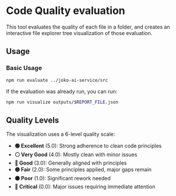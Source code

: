 # Code Quality evaluation

This tool evaluates the quality of each file in a folder, and creates an interactive file explorer tree visualization of those evaluation.

## Usage

### Basic Usage

```sh
npm run evaluate ../joko-ai-service/src
```

If the evaluation was already run, you can run:

```sh
npm run visualize outputs/$REPORT_FILE.json
```

## Quality Levels

The visualization uses a 6-level quality scale:

- **🟢 Excellent** (5.0): Strong adherence to clean code principles
- **⚪ Very Good** (4.0): Mostly clean with minor issues
- **🔵 Good** (3.0): Generally aligned with principles
- **🟡 Fair** (2.0): Some principles applied, major gaps remain
- **🟠 Poor** (1.0): Significant rework needed
- **🔴 Critical** (0.0): Major issues requiring immediate attention
